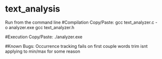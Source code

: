 # text_analysis
Run from the command line
#Compilation Copy/Paste:
gcc text_analyzer.c -o analyzer.exe
gcc text_analyzer.h

#Execution Copy/Paste:
./analyzer.exe

#Known Bugs:
Occurrence tracking fails on first couple words
trim isnt applying to min/max for some reason
